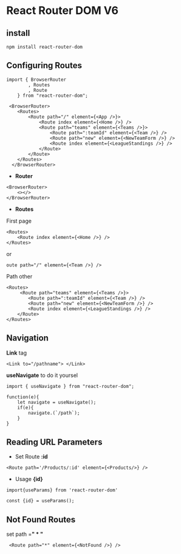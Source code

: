 # React Router DOM V6

## install

```
npm install react-router-dom
```

## Configuring Routes

```
import { BrowserRouter
        , Routes
        , Route
    } from "react-router-dom";
```

```
 <BrowserRouter>
    <Routes>
        <Route path="/" element={<App />}>
            <Route index element={<Home />} />
            <Route path="teams" element={<Teams />}>
                <Route path=":teamId" element={<Team />} />
                <Route path="new" element={<NewTeamForm />} />
                <Route index element={<LeagueStandings />} />
            </Route>
        </Route>
    </Routes>
  </BrowserRouter>
```

- **Router**

```
<BrowserRouter>
    <></>
</BrowserRouter>
```

- **Routes**

First page

```
<Routes>
    <Route index element={<Home />} />
</Routes>
```

or

```
oute path="/" element={<Team />} />
```

Path other

```
<Routes>
     <Route path="teams" element={<Teams />}>
        <Route path=":teamId" element={<Team />} />
        <Route path="new" element={<NewTeamForm />} />
        <Route index element={<LeagueStandings />} />
    </Route>
</Routes>
```

## Navigation

**Link** tag

```
<Link to="/pathname"> </Link>
```

**useNavigate** to do it yoursel

```
import { useNavigate } from "react-router-dom";
```

```
function(e){
    let navigate = useNavigate();
    if(e){
        navigate.(`/path`);
    }
}
```

## Reading URL Parameters

- Set Route **:id**

```
<Route path='/Products/:id' element={<Products/>} />
```

- Usage **{id}**

```
import{useParams} from 'react-router-dom'
```

```
const {id} = useParams();
```

## Not Found Routes

set path =**" * "**

```
 <Route path="*" element={<NotFound />} />
```
